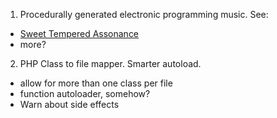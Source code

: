 1. Procedurally generated electronic programming music. See:
  * [Sweet Tempered Assonance](http://www.youtube.com/watch?v=7Qt-gvv6Uq0)
  * more?
2. PHP Class to file mapper. Smarter autoload.
  * allow for more than one class per file
  * function autoloader, somehow?
  * Warn about side effects

